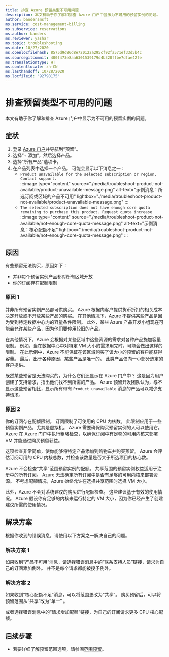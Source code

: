 ```yaml
---
title: 排查 Azure 预留类型不可用问题
description: 本文有助于你了解和排查 Azure 门户中显示为不可用的预留实例的问题。
author: bandersmsft
ms.service: cost-management-billing
ms.subservice: reservations
ms.author: banders
ms.reviewer: yashar
ms.topic: troubleshooting
ms.date: 10/27/2020
ms.openlocfilehash: 8575d9d86d8e720122a295cf92fa571ef33d5b4c
ms.sourcegitcommit: 400f473e8aa6301539179d4b320ffbe7dfae42fe
ms.translationtype: HT
ms.contentlocale: zh-CN
ms.lasthandoff: 10/28/2020
ms.locfileid: "92798175"
---
```

# <a name="troubleshoot-reservation-type-not-available"></a>排查预留类型不可用的问题

本文有助于你了解和排查 Azure 门户中显示为不可用的预留实例的问题。

## <a name="symptoms"></a>症状

1. 登录 [Azure 门户](https://portal.azure.com/)并导航到“预留”。
2. 选择“+ 添加”，然后选择产品。
3. 选择“所有产品”选项卡。
4. 在产品列表中选择一个产品。 可能会显示以下消息之一：
    - `Product unavailable for the selected subscription or region. Contact support.`  
        :::image type="content" source="./media/troubleshoot-product-not-available/product-unavailable-message.png" alt-text="示例消息：所选订阅或区域的产品不可用" lightbox="./media/troubleshoot-product-not-available/product-unavailable-message.png" :::
    - `The selected subscription does not have enough core quota remaining to purchase this product. Request quota increase`  
        :::image type="content" source="./media/troubleshoot-product-not-available/not-enough-core-quota-message.png" alt-text="示例消息：核心配额不足" lightbox="./media/troubleshoot-product-not-available/not-enough-core-quota-message.png" :::

## <a name="cause"></a>原因

有些预留无法购买，原因如下：

- 并非每个预留实例产品都对所有区域开放
- 你的订阅存在配额限制

### <a name="cause-1"></a>原因 1

并非所有预留实例产品都可供购买。 Azure 根据向客户提供货币折扣的相关成本决定开放或不开放某些产品的购买。 在其他情况下，Azure 不提供某些产品是因为受到特定数据中心内的容量条件限制。 此外，某些 Azure 产品开发小组现在可能会允许某些产品，因为他们要停用较旧的产品。

在其他情况下，Azure 会根据对某些区域中这些资源的需求对各种产品施加容量限制。 例如，当在数据中心中对特定 VM 大小的需求用完时，可能会做出这样的限制。 在此示例中，Azure 不能保证在该区域购买了该大小的预留的客户能获得容量。 最后，出于各种原因，某些产品是唯一的。 此类产品仅向一小部分选定的客户提供。

既然某些预留是无法购买的，为什么它们还显示在 Azure 门户中？ 这是因为用户创建了支持请求，指出他们找不到所需的产品。 Azure 预留开发团队认为，与不显示这些预留相比，显示所有带有 `Product unavailable` 消息的产品可以减少支持请求。

### <a name="cause-2"></a>原因 2

你的订阅存在配额限制。 订阅限制了可使用的 CPU 内核数。 此限制应用于一些预留实例产品，尤其是虚拟机。 Azure 需要确保购买预留实例的人可以使用它。 Azure 在 Azure 门户中执行粗略检查，以确保订阅中有足够的可用内核来部署 VM 并能通过购买预留获益。

这项检查非常简单，使你能够将特定产品添加到购物车并购买预留。 Azure 会评估订阅可用的 CPU 内核总数，并检查该数量是否大于所选项目的核心数。

Azure 不会检查“共享”范围预留实例的配额。 共享范围的预留实例权益适用于注册中的所有订阅。 Azure 无法确定所有订阅中是否有足够的可用内核来部署资源。 不考虑配额情况，Azure 始终允许在选择共享范围时选择 VM 大小。

此外，Azure 不会对系统建议的购买进行配额检查。 这些建议基于有效的使用情况。 Azure 假设你有足够的内核来运行特定的 VM 大小，因为你已经产生了创建建议所需的使用情况。

## <a name="solution"></a>解决方案

根据你收到的错误消息，请使用以下方案之一解决自己的问题。

### <a name="solution-1"></a>解决方案 1

如果收到“产品不可用”消息，请选择错误消息中的“联系支持人员”链接，请求为自己的订阅添加例外。 并不是每个请求都能被授予例外。

### <a name="solution-2"></a>解决方案 2

如果收到“核心配额不足”消息，可以将范围更改为“共享”。 购买预留后，可以将预留范围从“共享”改为“单一” 。

或者选择错误消息中的“请求增加配额”链接，为自己的订阅请求更多 CPU 核心配额。

## <a name="next-steps"></a>后续步骤

- 若要详细了解预留范围选项，请参阅[范围预留](prepare-buy-reservation.md#scope-reservations)。